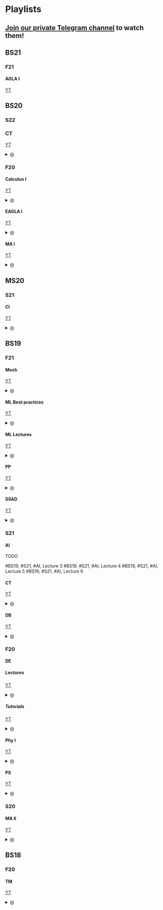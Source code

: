 # Playlists

## [Join our private Telegram channel](https://t.me/+Up2u4_lCIullNTQy) to watch them!

## BS21

### F21

#### AGLA I

[YT](https://youtube.com/playlist?list=PLtFS7FHavVl8l4q7Z_ja2ajzr4pRGGvYZ)

<!-- TODO -->

## BS20

### S22

### CT

[YT](https://youtube.com/playlist?list=PLlxR_sEKjSpQ2pmaZeut4ePfMtK_26UPh)

<details> <summary> @ </summary>

- [Lecture 1; Introduction, State-Space](https://t.me/c/1789230036/238)
- [Tutorial 1; Part 1](https://t.me/c/1789230036/245)
- [Lecture 2; Stability, Eigenvalue analysis](https://t.me/c/1789230036/239)
- [Tutorial 2](https://t.me/c/1789230036/246)
- [Lecture 3; Laplace, Transfer function](https://t.me/c/1789230036/240)
- [Tutorial 3](https://t.me/c/1789230036/247)
- [Lecture 4; Bode plot, margins](https://t.me/c/1789230036/241)
- [Tutorial 4](https://t.me/c/1789230036/248)
- [Lecture 5; Stabilizing Control](https://t.me/c/1789230036/242)
- [Lecture 6; Discrete Systems](https://t.me/c/1789230036/243)
- [Lecture 7; Lyapunov Equation](https://t.me/c/1789230036/244)
</details>


### F20

#### Calculus I

[YT](https://youtube.com/playlist?list=PLUI4rqPAsSEbzrpqphMWQ06p70RtXRDwR)

<details> <summary> @ </summary>

Dautov's labs

- [Week 1 - B20-03](https://t.me/c/1789230036/249)
- [Week 1 - B20-04](https://t.me/c/1789230036/250)
- [Week 2 - B20-03](https://t.me/c/1789230036/251)
- [Week 2 - B20-04](https://t.me/c/1789230036/252)
- [Week 3 - B20-03](https://t.me/c/1789230036/253)
- [Remarks on the Week 3 Lab](https://t.me/c/1789230036/254)
- [Week 4 - B20-03](https://t.me/c/1789230036/255)
- [Week 4 - B20-04](https://t.me/c/1789230036/256)
- [Week 5 - B20-03](https://t.me/c/1789230036/257)
- [Week 5 - B20-04](https://t.me/c/1789230036/258)
- [Week 6 - B20-03](https://t.me/c/1789230036/259)
- [Week 6 - B20-04](https://t.me/c/1789230036/260)
- [Week 7 - B20-03](https://t.me/c/1789230036/261)
- [Week 7 - B20-04](https://t.me/c/1789230036/262)
- [Week 9 - 16_00](https://t.me/c/1789230036/263)
- [Week 9 - 17_40](https://t.me/c/1789230036/264)
- [Week 10 - 16_00](https://t.me/c/1789230036/265)
- [Week 10 - 17_40](https://t.me/c/1789230036/266)
- [Week 11 - 16_00](https://t.me/c/1789230036/267)
- [Week 11 - 17_40](https://t.me/c/1789230036/268)
- [Week 12 - 16_00](https://t.me/c/1789230036/269)
- [Week 12 - 17_40](https://t.me/c/1789230036/270)
- [Week 13 - 16_00](https://t.me/c/1789230036/271)
- [Week 13 - 17_40](https://t.me/c/1789230036/272)
- [Week 14 - 16_00](https://t.me/c/1789230036/273)
- [Week 14 - 17_40](https://t.me/c/1789230036/274)
- [How to find all values of parameter 𝛼 such that the integral converges](https://t.me/c/1789230036/275)

</details>

#### EAGLA I

[YT](https://youtube.com/playlist?list=PLtFS7FHavVl-VXiod2y_fZTAVClyEXB-0)

<details> <summary> @ </summary>

- [lab1, group 4](https://t.me/c/1789230036/5)
- [lab2, group 3](https://t.me/c/1789230036/6)
- [lab2, group 4](https://t.me/c/1789230036/7)
- [lab3, group 4](https://t.me/c/1789230036/8)
- [lab 4](https://t.me/c/1789230036/9)
- [lab 5, group 4 (part 1)](https://t.me/c/1789230036/10)
- [lab 5, group 4 (part 2)](https://t.me/c/1789230036/11)
- [lab 6, group 3](https://t.me/c/1789230036/12)
- [lab 6, group 4](https://t.me/c/1789230036/13)
- [lab 7, group 3](https://t.me/c/1789230036/14)
- [lab 7, group 4](https://t.me/c/1789230036/15)
- [lab 9, group 3](https://t.me/c/1789230036/16)
- [lab 9, group 4](https://t.me/c/1789230036/17)
- [lab 10, group 3](https://t.me/c/1789230036/18)
- [lab 10, group 4](https://t.me/c/1789230036/19)
</details>

#### MA I

[YT](https://youtube.com/playlist?list=PLUI4rqPAsSEa5OGnDRhGTRuznzkcAJUpv) <details> <summary> @ </summary>

- [Lab 1.1 ](https://t.me/c/1789230036/276)
- [Lab 1.2 ](https://t.me/c/1789230036/277)
- [Lab 2 ](https://t.me/c/1789230036/278)
- [Lab 3 ](https://t.me/c/1789230036/279)
- [Lab 4 ](https://t.me/c/1789230036/280)
- [Lab 5 ](https://t.me/c/1789230036/281)
- [Lab 6 ](https://t.me/c/1789230036/282)
- [Lab 7 ](https://t.me/c/1789230036/283)
- [Lab 8](https://t.me/c/1789230036/284)
- [Lecture 1](https://t.me/c/1789230036/285)
- [Lecture 2](https://t.me/c/1789230036/286)
- [Lecture 3](https://t.me/c/1789230036/287)
- [Lecture 4](https://t.me/c/1789230036/288)
- [Lecture 5](https://t.me/c/1789230036/289)
- [Lecture 6](https://t.me/c/1789230036/290)
- [Lecture 7](https://t.me/c/1789230036/291)
- [Lecture 8](https://t.me/c/1789230036/292)
- [Lecture 9](https://t.me/c/1789230036/293)
- [Lecture 10](https://t.me/c/1789230036/294)
- [Lecture 11](https://t.me/c/1789230036/295)
- [Lecture 12](https://t.me/c/1789230036/296)
</details>

## MS20

### S21

#### CI

[YT](https://youtube.com/playlist?list=PLlxR_sEKjSpQpIgRykNdcwITKqXl3Gu-K)

<details> <summary> @ </summary>

- [1. Lecture 1 (Introduction, Null space, Projectors)](https://t.me/c/1789230036/223)
- [2. Lecture 2 (Row, Column, Left Null space, control applications)](https://t.me/c/1789230036/224)
- [3. Lecture 3 (Least Squares and Quadratic Programming)](https://t.me/c/1789230036/225)
- [4. Lecture 4 (Domain, Convex Domains)](https://t.me/c/1789230036/226)
- [5. Lecture 5 (H, V-polytopes and Linear Programming)](https://t.me/c/1789230036/227)
- [6. Practical Session 1 (Subspaces, Quadratic programming)](https://t.me/c/1789230036/228)
- [7. QCQP, SOCP](https://t.me/c/1789230036/229)
- [8. Practical Session 2 (Static equilibrium)](https://t.me/c/1789230036/230)
- [9. Zonotopes and MPC](https://t.me/c/1789230036/231)
- [10. LMI-based explicit MPC](https://t.me/c/1789230036/232)
- [11. SDP, ellipsoids](https://t.me/c/1789230036/233)
- [12. Mixed-Integer Convex Programming](https://t.me/c/1789230036/234)
</details>

## BS19

### F21

#### Mech

[YT](https://youtube.com/playlist?list=PLNh4MTycRwFB3b_Bd6XZIUu8RXOm3GXBW)

<details> <summary> @ </summary>

- [Week 6.2 - Motion Transmission Mechanisms (pt. 1) - Spur, Planetary Gears and Harmonic drives](https://t.me/c/1789230036/218)
- [Week 6.2 - Motion Transmission Mechanisms (pt. 2) - Belt and Chain Transmissions](https://t.me/c/1789230036/219)
- [Week 6.2 - Motion Transmission Mechanisms (pt. 3) - Rotary-to-Linear Transmissions](https://t.me/c/1789230036/220)
- [Week 6.3 - Introduction to Sensors. Absolute Position Sensors](https://t.me/c/1789230036/221)

</details>

#### ML Best practices

[YT](https://youtube.com/playlist?list=PLJHon32ieRbI8rwg3K9mdUfiBfSaeFreb)

<details> <summary> @ </summary>

- [1. Introduction and Starting kit](https://t.me/c/1789230036/208)
- [2. Dropout](https://t.me/c/1789230036/209)
- [3. Batch Normalization](https://t.me/c/1789230036/210)
- [4. Early Stopping](https://t.me/c/1789230036/211)
- [5. Learning Rate Scheduling](https://t.me/c/1789230036/212)
- [6. Choosing Optimizer](https://t.me/c/1789230036/213)
- [7. Gradient Clipping](https://t.me/c/1789230036/214)
- [8. Data Augmentation](https://t.me/c/1789230036/215)
- [9. Pretrained Layers and Modules](https://t.me/c/1789230036/216)
</details>

#### ML Lectures

[YT](https://youtube.com/playlist?list=PLDtVwbUDS3WnlwDgpHnPVUvwDrjHNkRVh)

<details> <summary> @ </summary>

- [Lecture 1, Intro to ML](https://t.me/c/1789230036/199)
- [Lecture 2, Regression](https://t.me/c/1789230036/200)
- [Lecture 7, DNNs](https://t.me/c/1789230036/201)
- [Lecture 8, CNNs](https://t.me/c/1789230036/202)
- [Lecture 10, Midterm editorial](https://t.me/c/1789230036/203)
- [Lecture 11, Ensemble methods](https://t.me/c/1789230036/204)
- [Lecture 12, Clustering](https://t.me/c/1789230036/205)
- [Lecture 13, GANs](https://t.me/c/1789230036/206)
</details>

#### PP

[YT](https://youtube.com/playlist?list=PLov3NSwpY86eMWcSLVDi071ertPAA22Dr)

<details> <summary> @ </summary>

- [Course Introduction](https://t.me/c/1789230036/183)
- [Lecture 1. Part 1. Imperative vs Declarative. Paradigms overview](https://t.me/c/1789230036/184)
- [Lecture 1. Part 2. Lambda calculus](https://t.me/c/1789230036/185)
- [Lecture 2. Functional programming in Racket](https://t.me/c/1789230036/186)
- [Lecture 3. Higher-order functions and lists](https://t.me/c/1789230036/187)
- [Lecture 4. Closures. List comprehensions. Functional Python and JS](https://t.me/c/1789230036/188)
- [Lecture 5. Introduction to Haskell](https://t.me/c/1789230036/189)
- [Lecture 6. Higher-order functions. ADTs. Parametric polymorphism](https://t.me/c/1789230036/190)
- [Lecture 7. Input and output in Haskell](https://t.me/c/1789230036/191)
- [Lecture 8. Lazy evaluation in Haskell](https://t.me/c/1789230036/192)
- [Lecture 9. Wholemeal programming. ADTs in other languages](https://t.me/c/1789230036/193)
- [Lecture 10. Introduction to Prolog](https://t.me/c/1789230036/194)
- [Lecture 11. Lists and arithmetic in Prolog](https://t.me/c/1789230036/195)
- [Lecture 12. Cut and negation as failure in Prolog](https://t.me/c/1789230036/196)
- [Solutions to pre final exam questions](https://t.me/c/1789230036/197)
</details>

#### SSAD

[YT](https://youtube.com/playlist?list=PLaIsQH4uc08woJKRAA7mmjs9fU0jeKjjM)

<details> <summary> @ </summary>

- [Lecture 1, README vs. IEEE](https://t.me/c/1789230036/166)
- [Lecture 2, Requirements Engineering](https://t.me/c/1789230036/167)
- [Lecture 3, Rational Unified Process vs. Agile](https://t.me/c/1789230036/168)
- [Lecture 4, Object-Oriented Analysis & Design](https://t.me/c/1789230036/169)
- [Lecture 5, Object Thinking and DDD](https://t.me/c/1789230036/170)
- [Lecture 6, Patterns, Anti-Patterns, and Refactoring](https://t.me/c/1789230036/171)
- [Lecture 7, XML vs JSON](https://t.me/c/1789230036/172)
- [Lecture 8, Unified Modeling Language (UML)](https://t.me/c/1789230036/173)
- [Lecture 9, IDEF, SQL, NoSQL](https://t.me/c/1789230036/174)
- [Lecture 10, Continuous Delivery](https://t.me/c/1789230036/175)
- [Lecture 11, Microservices and RESTful APIs](https://t.me/c/1789230036/176)
- [Lecture 12, Serverless Design in Cloud](https://t.me/c/1789230036/177)
- [Lecture 13, Test-Driven Development](https://t.me/c/1789230036/178)
- [Lecture 14, Test Patterns and Anti-Patterns](https://t.me/c/1789230036/179)
- [Lecture 15, Coupling & Cohesion and Other Metrics](https://t.me/c/1789230036/180)
- [Lecture 16, Future of Software Design](https://t.me/c/1789230036/181)
</details>

### S21

#### AI

TODO

<!-- [YT](https://youtube.com/playlist?list=PLB6s35Ya4Paovn_wKttoAg3IrHTZSPMjy) -->

#BS19, #S21, #AI, Lecture 3
#BS19, #S21, #AI, Lecture 4
#BS19, #S21, #AI, Lecture 5
#BS19, #S21, #AI, Lecture 6

#### CT

[YT](https://youtube.com/watch?v=x2cYtqJR-qg&list=PLlxR_sEKjSpTyteBJYJR6WBuAlPineEwz)

<details> <summary> @ </summary>

- [Lecture 2, Stability [bad audio]](https://t.me/c/1789230036/153)
- [Lecture 4, Stabilizing Control](https://t.me/c/1789230036/154)
- [Lecture 5, Stabilizing Control, Discrete Dynamics](https://t.me/c/1789230036/155)
- [Lecture 6, Null space, Row space, Projectors](https://t.me/c/1789230036/156)
- [Lecture 7, Column space, Left Null space](https://t.me/c/1789230036/157)
- [Lecture 8, Lyapunov Theory, Lyapunov equations](https://t.me/c/1789230036/158)
- [Lecture 10, Observers](https://t.me/c/1789230036/159)
- [Lecture 11, Controllability, Observability [bad audio]](https://t.me/c/1789230036/160)
- [Lecture 12 Manipulator eq, Linearization [ver. 1]](https://t.me/c/1789230036/161)
- [Lecture 12 Manipulator eq, Linearization [ver. 2]](https://t.me/c/1789230036/162)
- [Lecture 13, Explicit constraints](https://t.me/c/1789230036/163)
- [Lecture 14, SRD](https://t.me/c/1789230036/164)
</details>

#### DB

[YT](https://youtube.com/playlist?list=PLB6s35Ya4ParNWZqsxD-j6MzP9nf7pV7t)

<details> <summary> @ </summary>

- [Lecture 02 Relational Algebra and SQL](https://t.me/c/1789230036/142)
- [Lecture 03 - Storage Architectures](https://t.me/c/1789230036/143)
- [Extendible Hashing](https://t.me/c/1789230036/144)
- [Database Systems - Lecture 04 - Indexes](https://t.me/c/1789230036/145)
- [Lab 5 Indexes](https://t.me/c/1789230036/146)
- [Lecture 05 - Query Processing](https://t.me/c/1789230036/147)
- [Query Optimisation](https://t.me/c/1789230036/148)
- [Transaction Part 1](https://t.me/c/1789230036/149)
- [Transaction Processing Part 2](https://t.me/c/1789230036/150)
- [Concurrency Control](https://t.me/c/1789230036/151)

</details>

### F20

#### DE

##### Lectures

[YT](https://youtube.com/playlist?list=PL-9NmFdiBDkSQ30UqrXPHUfU2EClnKk0m)

<details> <summary> @ </summary>

- [Week 1, Lecture](https://t.me/c/1789230036/127)
- [Week 2, Lecture](https://t.me/c/1789230036/128)
- [Week 2, Tutorial, Substitutions](https://t.me/c/1789230036/129)
- [Week 3, Lecture](https://t.me/c/1789230036/130)
- [Week 5, Lecture](https://t.me/c/1789230036/131)
- [Week 6, Lecture](https://t.me/c/1789230036/132)
- [Week 7, Lecture](https://t.me/c/1789230036/133)
- [Week 8, Lecture](https://t.me/c/1789230036/134)
- [Week 9, Lecture](https://t.me/c/1789230036/135)
- [Week 10, Lecture](https://t.me/c/1789230036/136)
- [Week 11, Lecture](https://t.me/c/1789230036/137)
- [Week 12, Optional lecture](https://t.me/c/1789230036/138)
- [Week 13, Lecture](https://t.me/c/1789230036/139)
- [Week 14, Colloquium for volunteers](https://t.me/c/1789230036/140)
</details>

##### Tutorials

[YT](https://youtube.com/playlist?list=PL-9NmFdiBDkSQ30UqrXPHUfU2EClnKk0m)

<details> <summary> @ </summary>

- [1. Tutorial - Organizational aspects](https://t.me/c/1789230036/298)
- [2. Tutorial - The simplest ODE](https://t.me/c/1789230036/299)
- [3. Tutorial - Separable equations](https://t.me/c/1789230036/300)
- [4. Tutorial - COVID-19 pandemy model](https://t.me/c/1789230036/301)
- [5. Tutorial - Substitutions](https://t.me/c/1789230036/302)
- [6. Tutorial - Homogeneous Nonlinear Equations](https://t.me/c/1789230036/303)
- [7. Linear First Order Equations](https://t.me/c/1789230036/304)
- [8. Tutorial - Absolute Values and Arbitrary Constants](https://t.me/c/1789230036/305)
- [9. Tutorial - Exact DE](https://t.me/c/1789230036/306)
- [11. Tutorial - Applications](https://t.me/c/1789230036/307)
- [12. Tutorial - Eulers method](https://t.me/c/1789230036/308)
- [13. Tutorial - Errors of Euler method](https://t.me/c/1789230036/309)
- [14. Computational practicum](https://t.me/c/1789230036/310)
- [15. Computational practicum (GUI programming) in C#](https://t.me/c/1789230036/319)
- [16. Tutotial - 2nd order constant coefficient equations](https://t.me/c/1789230036/312)
- [17. Tutorial - 2nd order equations](https://t.me/c/1789230036/313)
- [18. Tutorial - Laplace Transform](https://t.me/c/1789230036/314)
- [19. Tutorial - Inverse Laplace Transform](https://t.me/c/1789230036/315)
- [20. Tutorial - Power Series](https://t.me/c/1789230036/316)
- [21. Tutorial - Power Series Approach](https://t.me/c/1789230036/317)
- [22. Tutorial - Systems](https://t.me/c/1789230036/318)

</details>


#### Phy I

[YT](https://youtube.com/playlist?list=PLNh4MTycRwFC3nc0sv_0--T7OuLHxMkMK)

<details> <summary> @ </summary>

- [Week 1 - Live lecture (pt. 1). Class outline](https://t.me/c/1789230036/92)
- [Week 1 - Live lecture (pt. 2). Acceleration](https://t.me/c/1789230036/93)
- [Week 1 - Motion along Straight Line](https://t.me/c/1789230036/94)
- [Week 2 - Live Lecture. Uniform Circular Motion](https://t.me/c/1789230036/95)
- [Week 2 - Motion in 3D (pt. 1)](https://t.me/c/1789230036/96)
- [Week 2 - Projectile motion (pt. 2)](https://t.me/c/1789230036/97)
- [Week 3 - Newton's Laws 1. Live Session](https://t.me/c/1789230036/98)
- [Week 3 - Newton's Laws (pt. 1)](https://t.me/c/1789230036/99)
- [Week 3 - Newton's Laws (pt. 2)](https://t.me/c/1789230036/100)
- [Week 4 - Live Session](https://t.me/c/1789230036/101)
- [Week 4 - Newton's Laws. Friction (pt. 2)](https://t.me/c/1789230036/102)
- [Week 4 - Newton's Laws. Gravitational Force and Tension (pt. 1)](https://t.me/c/1789230036/103)
- [Week 5 - Live Session](https://t.me/c/1789230036/104)
- [Week 5 - Newton's laws of motion. Drag force and uniform circular motion](https://t.me/c/1789230036/105)
- [Week 6 - Energy 1 (Pre-recorded Video)](https://t.me/c/1789230036/106)
- [Week 6 - Energy and Work 1. Live Lecture](https://t.me/c/1789230036/107)
- [Week 7 - Energy 2. Work and Power (Live Lecture)](https://t.me/c/1789230036/108)
- [Week 7 - Energy, Work 2 (pre-recorded video)](https://t.me/c/1789230036/109)
- [Week 8 - Conservation of Mechanical Energy (live lecture)](https://t.me/c/1789230036/110)
- [Week 8 - Part 2. Conservative Forces (pre-recorded video)](https://t.me/c/1789230036/111)
- [Week 8 - Potential Energy (pre-recorded video)](https://t.me/c/1789230036/112)
- [Week 9 - Conservation of Energy (Live Lecture)](https://t.me/c/1789230036/113)
- [Week 9 - Conservation of Energy (pre-recorded video)](https://t.me/c/1789230036/114)
- [Week 10 - Center of Mass (Pre-recorded Video)](https://t.me/c/1789230036/115)
- [Week 10 - Motion of Center of Mass (Recorded Lecture)](https://t.me/c/1789230036/116)
- [Week 11 - Linear Momentum. Impulse (Live Lecture)](https://t.me/c/1789230036/117)
- [Week 12 - Conservation of Linear Momentum (pre-recorded Lecture pt. 1)](https://t.me/c/1789230036/118)
- [Week 12 - Elastic and Inelastic Collisions (pre-recorded Lecture pt. 2)](https://t.me/c/1789230036/119)
- [Week 13 - Mechanics of Rotation (Live Lecture)](https://t.me/c/1789230036/120)
- [Week 13 - Rotation (pre-recorded lecture)](https://t.me/c/1789230036/121)
- [Week 14.1 - Rolling Motion (pre-recorded)](https://t.me/c/1789230036/122)
- [Week 14.2 - Rolling down a Ramp (pre-recorded)](https://t.me/c/1789230036/123)
- [Week 14.3 - Angular Momentum and Conservation Laws (live lecture)](https://t.me/c/1789230036/124)
- [Week 15 - Euler-Lagrange Equations](https://t.me/c/1789230036/125)

</details>

#### PS

[YT](https://youtube.com/playlist?list=PLUI4rqPAsSEbWP1ov_FFfnPWZujSzF7jV)

<details> <summary> @ </summary>

- [Week 1, Lab (20.08.2020)](https://t.me/c/1789230036/51)
- [Week 1, Lab by prof. Gorodetskiy](https://t.me/c/1789230036/52)
- [Week 1, Lecture](https://t.me/c/1789230036/53)
- [Week 2, Lab (28.08.2020)](https://t.me/c/1789230036/54)
- [Week 2, Lab by prof. Gorodetskiy](https://t.me/c/1789230036/55)
- [Week 2, Lecture](https://t.me/c/1789230036/56)
- [Week 3, Lab (3.09.2020)](https://t.me/c/1789230036/57)
- [Week 3, Lab by prof. Gorodetskiy](https://t.me/c/1789230036/58)
- [Week 3, Lecture](https://t.me/c/1789230036/59)
- [Week 3, Lecture definitions once again](https://t.me/c/1789230036/60)
- [Week 4, Lab (10.09.2020)](https://t.me/c/1789230036/61)
- [Week 4, Lab by prof. Gorodetskiy](https://t.me/c/1789230036/62)
- [Week 4, Lecture](https://t.me/c/1789230036/63)
- [Week 5, Lab (17.09.2020)](https://t.me/c/1789230036/64)
- [Week 5, Lab by prof. Gorodetskiy](https://t.me/c/1789230036/65)
- [Week 5, Lecture](https://t.me/c/1789230036/66)
- [Week 5, Lecture, Normal distribution tables](https://t.me/c/1789230036/67)
- [Week 6, Lab (24.09.2020)](https://t.me/c/1789230036/68)
- [Week 6, Lab by prof. Gorodetskiy](https://t.me/c/1789230036/69)
- [Week 6, Lecture](https://t.me/c/1789230036/70)
- [Week 7, Lab (1.10.2020)](https://t.me/c/1789230036/71)
- [Week 7, Lab by prof. Gorodetskiy](https://t.me/c/1789230036/72)
- [Week 7, Lab, Task 12, Explanation by Aleksey Shikulin](https://t.me/c/1789230036/73)
- [Week 7, Lecture](https://t.me/c/1789230036/74)
- [Week 8, Lab](https://t.me/c/1789230036/75)
- [Week 8, Lab (15.10.2020)](https://t.me/c/1789230036/76)
- [Week 8, Lab, Midterm Task 1 solution](https://t.me/c/1789230036/77)
- [Week 8, Lecture](https://t.me/c/1789230036/78)
- [Week 9, Lab](https://t.me/c/1789230036/79)
- [Week 9, Lab (22.10.2020)](https://t.me/c/1789230036/80)
- [Week 9, Lecture](https://t.me/c/1789230036/81)
- [Week 10, Lab](https://t.me/c/1789230036/82)
- [Week 10, Lecture](https://t.me/c/1789230036/83)
- [Week 11, Lab](https://t.me/c/1789230036/84)
- [Week 11, Lab (19.11.2020)](https://t.me/c/1789230036/85)
- [Week 11, Lecture](https://t.me/c/1789230036/86)
- [Week 12, Lab](https://t.me/c/1789230036/87)
- [Week 12, Lecture](https://t.me/c/1789230036/88)
- [Week 13, Lab](https://t.me/c/1789230036/89)
- [Week 13, Lecture](https://t.me/c/1789230036/90)
</details>

### S20

#### MA II

[YT](https://youtube.com/playlist?list=PLUI4rqPAsSEag1Wc9ohTtmZkovLuZMAEG)

<details> <summary> @ </summary>

- [Week 3](https://t.me/c/1789230036/35)
- [Week 4](https://t.me/c/1789230036/36)
- [Week 5](https://t.me/c/1789230036/37)
- [Week 6](https://t.me/c/1789230036/38)
- [Week 7](https://t.me/c/1789230036/39)
- [Week 9](https://t.me/c/1789230036/40)
- [Week 9, Ramil Dautov's lab](https://t.me/c/1789230036/41)
- [Week 10](https://t.me/c/1789230036/42)
- [Week 10, Ramil Dautov's lab, in English](https://t.me/c/1789230036/43)
- [Week 10, Ramil Dautov's lab, in Russian](https://t.me/c/1789230036/44)
- [Week 11](https://t.me/c/1789230036/45)
- [Week 12](https://t.me/c/1789230036/46)
- [Week 12, Ramil Dautov's lab, in English](https://t.me/c/1789230036/49)
- [Week 13](https://t.me/c/1789230036/47)
- [Week 14](https://t.me/c/1789230036/48)
</details>

## BS18

### F20

#### TM

[YT](https://youtube.com/playlist?list=PLtFS7FHavVl8QCCHHN75k1RuBV8Ch7l5K)

<details> <summary> @ </summary>

- [lab 1](https://t.me/c/1789230036/21)
- [lab 2](https://t.me/c/1789230036/22)
- [lab 3](https://t.me/c/1789230036/23)
- [lab 4](https://t.me/c/1789230036/24)
- [lab 5](https://t.me/c/1789230036/25)
- [lab 6](https://t.me/c/1789230036/26)
- [lab 7](https://t.me/c/1789230036/27)
- [lab 8](https://t.me/c/1789230036/28)
- [lab 10](https://t.me/c/1789230036/29)
- [lab 11](https://t.me/c/1789230036/30)
- [lab 12](https://t.me/c/1789230036/31)
- [lab 13](https://t.me/c/1789230036/32)
- [lab 14](https://t.me/c/1789230036/33)

</details>

